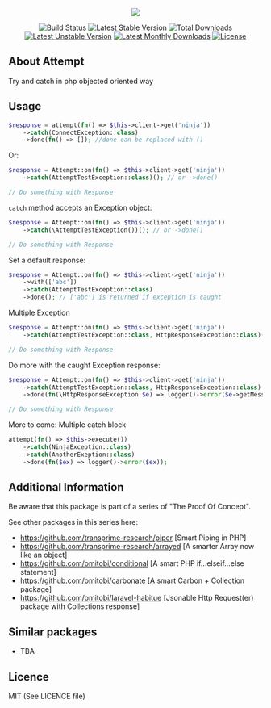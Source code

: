 <p align="center">
<img src="https://github.com/transprime-research/assets/blob/master/attempt/twitter_header_photo_2.png">
</p>

<p align="center">
<a href="https://travis-ci.com/transprime-research/attempt"> <img src="https://travis-ci.org/transprime-research/attempt.svg?branch=master" alt="Build Status"/></a>
<a href="https://packagist.org/packages/transprime-research/attempt"> <img src="https://poser.pugx.org/transprime-research/attempt/v/stable" alt="Latest Stable Version"/></a>
<a href="https://packagist.org/packages/transprime-research/attempt"> <img src="https://poser.pugx.org/transprime-research/attempt/downloads" alt="Total Downloads"/></a>
<a href="https://packagist.org/packages/transprime-research/attempt"> <img src="https://poser.pugx.org/transprime-research/attempt/v/unstable" alt="Latest Unstable Version"/></a>
<a href="https://packagist.org/packages/transprime-research/attempt"> <img src="https://poser.pugx.org/transprime-research/attempt/d/monthly" alt="Latest Monthly Downloads"/></a>
  <a href="https://packagist.org/packages/transprime-research/attempt"> <img src="https://poser.pugx.org/transprime-research/attempt/license" alt="License"/></a>

## About Attempt
Try and catch in php objected oriented way

## Usage

```php
$response = attempt(fn() => $this->client->get('ninja'))
    ->catch(ConnectException::class)
    ->done(fn() => []); //done can be replaced with ()
```

Or:

```php
$response = Attempt::on(fn() => $this->client->get('ninja'))
    ->catch(AttemptTestException::class)(); // or ->done()

// Do something with Response
```

`catch` method accepts an Exception object:

```php
$response = Attempt::on(fn() => $this->client->get('ninja'))
    ->catch(\AttemptTestException())(); // or ->done()

// Do something with Response
```

Set a default response:

```php
$response = Attempt::on(fn() => $this->client->get('ninja'))
    ->with(['abc'])
    ->catch(AttemptTestException::class)
    ->done(); // ['abc'] is returned if exception is caught  
```

Multiple Exception

```php
$response = Attempt::on(fn() => $this->client->get('ninja'))
    ->catch(AttemptTestException::class, HttpResponseException::class)()

// Do something with Response
```

Do more with the caught Exception response:

```php
$response = Attempt::on(fn() => $this->client->get('ninja'))
    ->catch(AttemptTestException::class, HttpResponseException::class)
    ->done(fn(\HttpResponseException $e) => logger()->error($e->getMessage()));

// Do something with Response
```

More to come: Multiple catch block

```php
attempt(fn() => $this->execute())
    ->catch(NinjaException::class)
    ->catch(AnotherExeption::class)
    ->done(fn($ex) => logger()->error($ex));
```

## Additional Information

Be aware that this package is part of a series of "The Proof Of Concept".

See other packages in this series here:

- https://github.com/transprime-research/piper [Smart Piping in PHP]
- https://github.com/transprime-research/arrayed [A smarter Array now like an object]
- https://github.com/omitobi/conditional [A smart PHP if...elseif...else statement]
- https://github.com/omitobi/carbonate [A smart Carbon + Collection package]
- https://github.com/omitobi/laravel-habitue [Jsonable Http Request(er) package with Collections response]

## Similar packages

- TBA

## Licence

MIT (See LICENCE file)
